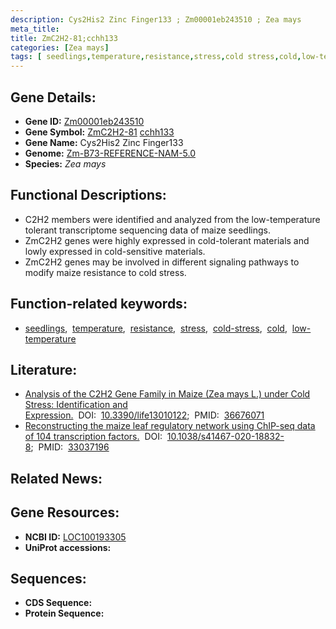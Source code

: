 ```yaml
---
description: Cys2His2 Zinc Finger133 ; Zm00001eb243510 ; Zea mays
meta_title:
title: ZmC2H2-81;cchh133
categories: [Zea mays]
tags: [ seedlings,temperature,resistance,stress,cold stress,cold,low-temperature ]
---
```


## Gene Details:
- **Gene ID:**	[Zm00001eb243510](https://www.maizegdb.org/gene_center/gene/Zm00001eb243510)
- **Gene Symbol:** <u>ZmC2H2-81</u>&nbsp;<u>cchh133</u>
- **Gene Name:** Cys2His2 Zinc Finger133
- **Genome:** [Zm-B73-REFERENCE-NAM-5.0](https://www.maizegdb.org/genome/assembly/Zm-B73-REFERENCE-NAM-5.0)
- **Species:** *Zea mays*

## Functional Descriptions:
   - C2H2 members were identified and analyzed from the low-temperature tolerant transcriptome sequencing data of maize seedlings.
   - ZmC2H2 genes were highly expressed in cold-tolerant materials and lowly expressed in cold-sensitive materials.
   - ZmC2H2 genes may be involved in different signaling pathways to modify maize resistance to cold stress.

## Function-related keywords:
- [seedlings](/tags/seedlings/),&nbsp;&nbsp;[temperature](/tags/temperature/),&nbsp;&nbsp;[resistance](/tags/resistance/),&nbsp;&nbsp;[stress](/tags/stress/),&nbsp;&nbsp;[cold-stress](/tags/cold-stress/),&nbsp;&nbsp;[cold](/tags/cold/),&nbsp;&nbsp;[low-temperature](/tags/low-temperature/)

## Literature:
   - [Analysis of the C2H2 Gene Family in Maize (Zea mays L.) under Cold Stress: Identification and Expression.]( https://www.mdpi.com/2075-1729/13/1/122)&nbsp;&nbsp;DOI:&nbsp;&nbsp;[10.3390/life13010122](https://www.mdpi.com/2075-1729/13/1/122);&nbsp;&nbsp;PMID:&nbsp;&nbsp;[36676071](https://pubmed.ncbi.nlm.nih.gov/36676071/)
   - [Reconstructing the maize leaf regulatory network using ChIP-seq data of 104 transcription factors.]( https://www.nature.com/articles/s41467-020-18832-8)&nbsp;&nbsp;DOI:&nbsp;&nbsp;[10.1038/s41467-020-18832-8](https://www.nature.com/articles/s41467-020-18832-8);&nbsp;&nbsp;PMID:&nbsp;&nbsp;[33037196](https://pubmed.ncbi.nlm.nih.gov/33037196/)

## Related News:

## Gene Resources:
- **NCBI ID:**  [LOC100193305](https://www.ncbi.nlm.nih.gov/gene/?term=LOC100193305)
- **UniProt accessions:** [](https://www.uniprot.org/uniprotkb//entry)



## Sequences:
- **CDS Sequence:**
- **Protein Sequence:**
